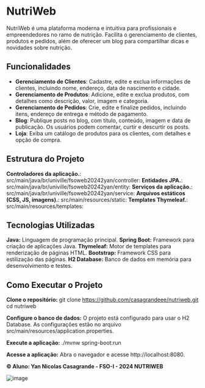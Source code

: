# NutriWeb

NutriWeb é uma plataforma moderna e intuitiva para profissionais e empreendedores no ramo de nutrição. Facilita o gerenciamento de clientes, produtos e pedidos, além de oferecer um blog para compartilhar dicas e novidades sobre nutrição.

## Funcionalidades

- **Gerenciamento de Clientes**: Cadastre, edite e exclua informações de clientes, incluindo nome, endereço, data de nascimento e cidade.
- **Gerenciamento de Produtos**: Adicione, edite e exclua produtos, com detalhes como descrição, valor, imagem e categoria.
- **Gerenciamento de Pedidos**: Crie, edite e finalize pedidos, incluindo itens, endereço de entrega e método de pagamento.
- **Blog**: Publique posts no blog, com título, conteúdo, imagem e data de publicação. Os usuários podem comentar, curtir e descurtir os posts.
- **Loja**: Exiba um catálogo de produtos para os clientes, com detalhes e opção de compra.

## Estrutura do Projeto
**Controladores da aplicação.**: src/main/java/br/univille/fsoweb20242yan/controller: 
**Entidades JPA.**: src/main/java/br/univille/fsoweb20242yan/entity: 
**Serviços da aplicação.**: src/main/java/br/univille/fsoweb20242yan/service:
**Arquivos estáticos (CSS, JS, imagens).**: src/main/resources/static: 
**Templates Thymeleaf.**: src/main/resources/templates: 

## Tecnologias Utilizadas
**Java:** Linguagem de programação principal.
**Spring Boot:** Framework para criação de aplicações Java.
**Thymeleaf:** Motor de templates para renderização de páginas HTML.
**Bootstrap:** Framework CSS para estilização das páginas.
**H2 Database:** Banco de dados em memória para desenvolvimento e testes.

## Como Executar o Projeto

**Clone o repositório:**
git clone https://github.com/casagrandeee/nutriweb.git
cd nutriweb

**Configure o banco de dados:**
O projeto está configurado para usar o H2 Database. As configurações estão no arquivo src/main/resources/application.properties.

**Execute a aplicação:**
./mvnw spring-boot:run

**Acesse a aplicação:**
Abra o navegador e acesse http://localhost:8080.

**© Aluno: Yan Nicolas Casagrande - FSO-I - 2024 NUTRIWEB**

![image](https://github.com/user-attachments/assets/93889cb7-01b0-4b74-bbf0-9a8d37c71783)
